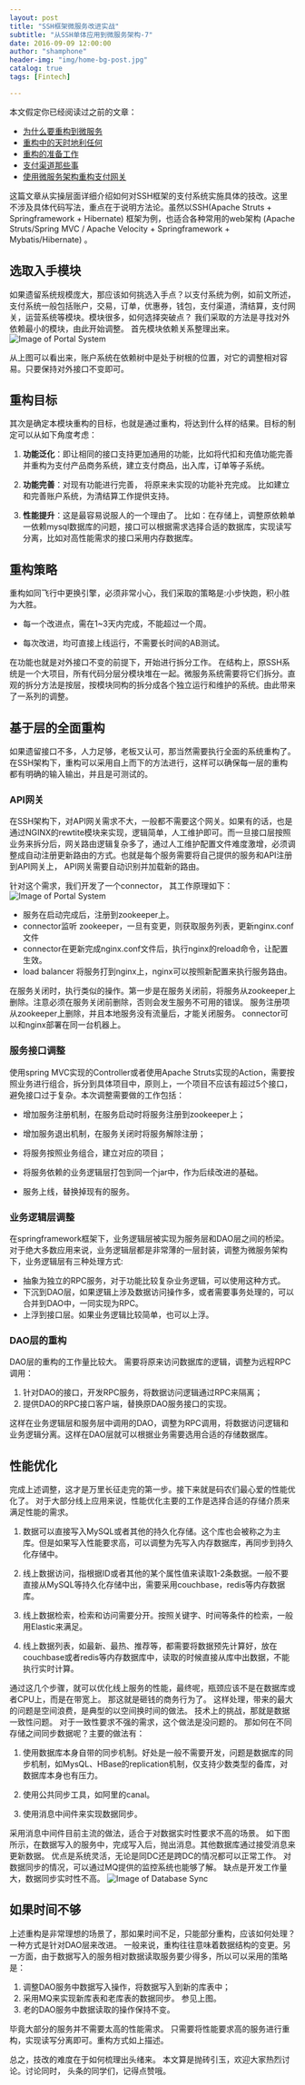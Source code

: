 ```yaml
---
layout: post
title: "SSH框架微服务改进实战"
subtitle: "从SSH单体应用到微服务架构-7"
date: 2016-09-09 12:00:00
author: "shamphone"
header-img: "img/home-bg-post.jpg"
catalog: true
tags: [Fintech]

---
```


本文假定你已经阅读过之前的文章：

- [为什么要重构到微服务](http://blog.lixf.cn/essay/2016/08/05/microservice-1/)
- [重构中的天时地利任何](http://blog.lixf.cn/essay/2016/08/05/microservice-2/)
- [重构的准备工作](http://blog.lixf.cn/essay/2016/08/06/microservice-3/)
- [支付渠道那些事](http://blog.lixf.cn/essay/2016/08/09/payment-channel/)
- [使用微服务架构重构支付网关](http://blog.lixf.cn/essay/2016/09/01/microservice-4/)

这篇文章从实操层面详细介绍如何对SSH框架的支付系统实施具体的技改。这里不涉及具体代码写法，重点在于说明方法论。虽然以SSH(Apache Struts + Springframework + Hibernate) 框架为例，也适合各种常用的web架构 (Apache Struts/Spring MVC / Apache Velocity + Springframework + Mybatis/Hibernate) 。

## 选取入手模块
如果遗留系统规模庞大，那应该如何挑选入手点？以支付系统为例，如前文所述，支付系统一般包括账户，交易，订单，优惠券，钱包，支付渠道，清结算，支付网关，运营系统等模块。模块很多，如何选择突破点？ 我们采取的方法是寻找对外依赖最小的模块，由此开始调整。 首先模块依赖关系整理出来。
![Image of Portal System](http://blog.lixf.cn/img/in-post/account-dependency.png)

从上图可以看出来，账户系统在依赖树中是处于树根的位置，对它的调整相对容易。只要保持对外接口不变即可。

## 重构目标
其次是确定本模块重构的目标，也就是通过重构，将达到什么样的结果。目标的制定可以从如下角度考虑：

1. **功能泛化**：即让相同的接口支持更加通用的功能，比如将代扣和充值功能完善并重构为支付产品商务系统，建立支付商品，出入库，订单等子系统。

2. **功能完善**：对现有功能进行完善， 将原来未实现的功能补充完成。 比如建立和完善账户系统，为清结算工作提供支持。

3. **性能提升**：这是最容易说服人的一个理由了。 比如：在存储上，调整原依赖单一依赖mysql数据库的问题，接口可以根据需求选择合适的数据库，实现读写分离，比如对高性能需求的接口采用内存数据库。

## 重构策略

重构如同飞行中更换引擎，必须非常小心，我们采取的策略是:小步快跑，积小胜为大胜。

- 每一个改进点，需在1~3天内完成，不能超过一个周。

- 每次改进，均可直接上线运行，不需要长时间的AB测试。

在功能也就是对外接口不变的前提下，开始进行拆分工作。 在结构上，原SSH系统是一个大项目，所有代码分层分模块堆在一起。微服务系统需要将它们拆分。直观的拆分方法是按层，按模块同构的拆分成各个独立运行和维护的系统。由此带来了一系列的调整。

## 基于层的全面重构

如果遗留接口不多，人力足够，老板又认可，那当然需要执行全面的系统重构了。 在SSH架构下，重构可以采用自上而下的方法进行，这样可以确保每一层的重构都有明确的输入输出，并且是可测试的。

### API网关

在SSH架构下，对API网关需求不大，一般都不需要这个网关。如果有的话，也是通过NGINX的rewtite模块来实现，逻辑简单，人工维护即可。而一旦接口层按照业务来拆分后，网关路由逻辑复杂多了，通过人工维护配置文件难度激增，必须调整成自动注册更新路由的方式。也就是每个服务需要将自己提供的服务和API注册到API网关上， API网关需要自动识别并加载新的路由。

针对这个需求，我们开发了一个connector， 其工作原理如下：
![Image of Portal System](http://blog.lixf.cn/img/in-post/account-gateway-connector.png)

-  服务在启动完成后，注册到zookeeper上。
-  connector监听 zookeeper，一旦有变更，则获取服务列表，更新nginx.conf文件
-  connector在更新完成nginx.conf文件后，执行nginx的reload命令，让配置生效。
-  load balancer 将服务打到nginx上，nginx可以按照新配置来执行服务路由。

在服务关闭时，执行类似的操作。第一步是在服务关闭前，将服务从zookeeper上删除。注意必须在服务关闭前删除，否则会发生服务不可用的错误。 服务注册项从zookeeper上删除，并且本地服务没有流量后，才能关闭服务。
connector可以和nginx部署在同一台机器上。

### 服务接口调整

使用spring MVC实现的Controller或者使用Apache Struts实现的Action，需要按照业务进行组合，拆分到具体项目中，原则上，一个项目不应该有超过5个接口，避免接口过于复杂。本次调整需要做的工作包括：

-  增加服务注册机制，在服务启动时将服务注册到zookeeper上；
-  增加服务退出机制，在服务关闭时将服务解除注册；
-  将服务按照业务组合，建立对应的项目；

- 将服务依赖的业务逻辑层打包到同一个jar中，作为后续改进的基础。

- 服务上线，替换掉现有的服务。

### 业务逻辑层调整

在springframework框架下，业务逻辑层被实现为服务层和DAO层之间的桥梁。 对于绝大多数应用来说，业务逻辑层都是非常薄的一层封装，调整为微服务架构下，业务逻辑层有三种处理方式:

- 抽象为独立的RPC服务，对于功能比较复杂业务逻辑，可以使用这种方式。
- 下沉到DAO层，如果逻辑上涉及数据访问操作多，或者需要事务处理的，可以合并到DAO中，一同实现为RPC。
- 上浮到接口层。如果业务逻辑比较简单，也可以上浮。

### DAO层的重构
DAO层的重构的工作量比较大。 需要将原来访问数据库的逻辑，调整为远程RPC调用：

1. 针对DAO的接口，开发RPC服务，将数据访问逻辑通过RPC来隔离；
2. 提供DAO的RPC接口客户端，替换原DAO服务接口的实现。 

这样在业务逻辑层和服务层中调用的DAO，调整为RPC调用，将数据访问逻辑和业务逻辑分离。这样在DAO层就可以根据业务需要选用合适的存储数据库。

## 性能优化
完成上述调整，这才是万里长征走完的第一步。接下来就是码农们最心爱的性能优化了。 对于大部分线上应用来说，性能优化主要的工作是选择合适的存储介质来满足性能的需求。 

1. 数据可以直接写入MySQL或者其他的持久化存储。这个库也会被称之为主库。但是如果写入性能要求高，可以调整为先写入内存数据库，再同步到持久化存储中。 

2. 线上数据访问，指根据ID或者其他的某个属性值来读取1-2条数据。一般不要直接从MySQL等持久化存储中出，需要采用couchbase，redis等内存数据库。 

3. 线上数据检索，检索和访问需要分开。按照关键字、时间等条件的检索，一般用Elastic来满足。 

4. 线上数据列表，如最新、最热、推荐等，都需要将数据预先计算好，放在couchbase或者redis等内存数据库中，读取的时候直接从库中出数据，不能执行实时计算。 

通过这几个步骤，就可以优化线上服务的性能，最终呢，瓶颈应该不是在数据库或者CPU上，而是在带宽上。 那这就是砸钱的商务行为了。
这样处理，带来的最大的问题是空间浪费，是典型的以空间换时间的做法。 技术上的挑战，那就是数据一致性问题。 对于一致性要求不强的需求，这个做法是没问题的。 
那如何在不同存储之间同步数据呢？主要的做法有：

1. 使用数据库本身自带的同步机制。好处是一般不需要开发，问题是数据库的同步机制，如MysQL、HBase的replication机制，仅支持少数类型的备库，对数据库本身也有压力。

2. 使用公共同步工具，如阿里的canal。

3. 使用消息中间件来实现数据同步。 

采用消息中间件目前主流的做法，适合于对数据实时性要求不高的场景。 如下图所示，在数据写入的服务中，完成写入后，抛出消息。其他数据库通过接受消息来更新数据。 
优点是系统灵活，无论是同DC还是跨DC的情况都可以正常工作。 对数据同步的情况，可以通过MQ提供的监控系统也能够了解。 缺点是开发工作量大，数据同步实时性不高。 
![Image of Database Sync](http://blog.lixf.cn/img/in-post/account_dbsync.png)

## 如果时间不够

上述重构是非常理想的场景了，那如果时间不足，只能部分重构，应该如何处理？一种方式是针对DAO层来改进。
一般来说，重构往往意味着数据结构的变更。另一方面，由于数据写入的服务相对数据读取服务要少得多，所以可以采用的策略是：

1. 调整DAO服务中数据写入操作，将数据写入到新的库表中； 
2. 采用MQ来实现新库表和老库表的数据同步。 参见上图。 
3. 老的DAO服务中数据读取的操作保持不变。 

毕竟大部分的服务并不需要太高的性能需求。 只需要将性能要求高的服务进行重构，实现读写分离即可。重构方式如上描述。 

总之，技改的难度在于如何梳理出头绪来。 本文算是抛砖引玉，欢迎大家热烈讨论。讨论同时， 头条的同学们，记得点赞哦。 

